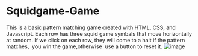 # Squidgame-Game
This is a basic pattern matching game created with HTML, CSS, and Javascript. Each row has three squid game symbals that move horizontally at random. If we click on each row, they will come to a halt if the pattern matches,  you win the game,otherwise  use a button to reset it.
![image](https://user-images.githubusercontent.com/109965968/190130965-f19e3181-7c6d-445c-8bff-6fd9a0bdb145.png)

